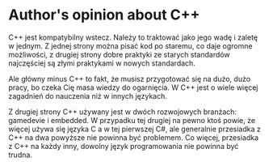 <H1>Author's opinion about C++</H1>

<p>
C++ jest kompatybilny wstecz. Należy to traktować jako jego wadę i zaletę w jednym. Z jednej strony można pisać kod po staremu, co daje ogromne możliwości, z drugiej strony dobre praktyki ze starych standardów najczęściej są złymi praktykami w nowych standardach.

Ale główny minus C++ to fakt, że musisz przygotować się na dużo, dużo pracy, bo czeka Cię masa wiedzy do ogarnięcia. W C++ jest o wiele więcej zagadnień do nauczenia niż w innych językach.

Z drugiej strony C++ używany jest w dwóch rozwojowych branżach: gamedevie i embedded. W przypadku tej drugiej na pewno ktoś powie, że więcej używa się języka C a w tej pierwszej C#, ale generalnie przesiadka z C++ na dwa powyższe nie powinna być problemem. Co więcej, przesiadka z C++ na każdy inny, dowolny język programowania nie powinna być trudna.
</p>